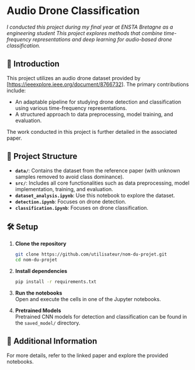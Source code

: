 # **Audio Drone Classification**  

*I conducted this project during my final year at ENSTA Bretagne as a engineering student*
*This project explores methods that combine time-frequency representations and deep learning for audio-based drone classification.*

## 🚀 **Introduction**  
This project utilizes an audio drone dataset provided by [https://ieeexplore.ieee.org/document/8766732]. The primary contributions include:
- An adaptable pipeline for studying drone detection and classification using various time-frequency representations.
- A structured approach to data preprocessing, model training, and evaluation.

The work conducted in this project is further detailed in the associated paper.

## 🎯 **Project Structure**  
- **`data/`**: Contains the dataset from the reference paper (with unknown samples removed to avoid class dominance).
- **`src/`**: Includes all core functionalities such as data preprocessing, model implementation, training, and evaluation.
- **`dataset_analysis.ipynb`**: Use this notebook to explore the dataset.
- **`detection.ipynb`**: Focuses on drone detection.
- **`classification.ipynb`**: Focuses on drone classification.

## 🛠 **Setup**  
1. **Clone the repository**  
   ```bash
   git clone https://github.com/utilisateur/nom-du-projet.git
   cd nom-du-projet
   ```  
2. **Install dependencies**  
   ```bash
   pip install -r requirements.txt  
   ```  
3. **Run the notebooks**  
   Open and execute the cells in one of the Jupyter notebooks.

4. **Pretrained Models**  
   Pretrained CNN models for detection and classification can be found in the `saved_model/` directory.

## 📢 **Additional Information**  
For more details, refer to the linked paper and explore the provided notebooks.
